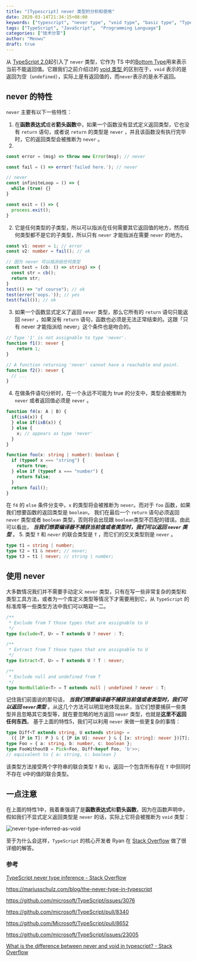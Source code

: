 ```yaml
---
title: "[Typescript] never 类型的分析和使用"
date: 2020-03-14T21:34:15+08:00
keywords: ["typescript", "never type", "void type", "basic type", "TypeScript 的 never 类型", "typescript for beginners", "learn typescript", "static type check", "dive into typescript"]
tags: ["TypeScript", "JavaScript",  "Programming Language"]
categories: ["技术分享"]
author: "Meowu"
draft: true
---
```


从 [TypeScript 2.0](https://github.com/Microsoft/TypeScript/pull/8652)起引入了 `never` 类型，它作为 TS 中的[Bottom Type](https://en.wikipedia.org/wiki/Bottom_type)用来表示当前不能返回值。它跟我们之前介绍过的 [void 类型 ](https://fullstackbb.com/typescript/void-type-in-typescript/) 的区别在于，`void` 表示的是返回为空（`undefined`），实际上是有返回值的，而`never`表示的是永不返回。

## never 的特性

`never` 主要有以下一些特性：

1. 在**函数表达式**或者**箭头函数**中，如果一个函数没有显式定义返回类型，它也没有 `return` 语句，或者说 `return` 的类型是 `never` ，并且该函数没有执行完毕时，它的返回类型会被推断为 `never` 。
2. 
```typescript
const error = (msg) => throw new Error(msg); // never

const fail = () => error('failed here.'); // never

// never
const infiniteLoop = () => {
  while (true) {}
}

const exit = () => {
  process.exit();
}
```
2. 它是任何类型的子类型，所以可以指派在任何需要其它返回值的地方，然而任何类型都不是它的子类型，所以只有 `never` 才能指派在需要 `never` 的地方。
```typescript
const v1: never = 1; // error
const v2: number = fail(); // ok

// 因为 never 可以指派给任何类型
const test = (cb: () => string) => {
  const str = cb();
  return str;
}
test(() => "of course"); // ok
test(error('oops.')); // yes
test(fail()); // ok
```
3. 如果一个函数显式定义了返回 `never` 类型，那么它所有的 `return` 语句只能返回 `never` ，如果没有 `return` 语句，函数也必须是无法正常结束的。这跟「只有 never 才能指派给 never」这个条件也是吻合的。
```typescript
// Type '1' is not assignable to type 'never'.
function f1(): never {
    return 1;
}

// A function returning 'never' cannot have a reachable end point.
function f2(): never {
  // ...
}

```
4. 在做条件语句分析时，在一个永远不可能为 true 的分支中，类型会被推断为 `never` 或者返回值必须是 `never` 。
```typescript
function f4(x: A | B) {
  if(isA(x)) {
  } else if(isB(x)) {
  } else {
    x; // appears as type 'never'
  }
}

function foo(x: string | number): boolean {
  if (typeof x === "string") {
    return true;
  } else if (typeof x === "number") {
    return false;
  }
  return fail();
}
```
在 `f4` 的 `else` 条件分支中，`x` 的类型将会被推断为 `never`。而对于 `foo` 函数，如果我们想要函数的返回类型是 `boolean`， 我们在最后一个 `return` 语句必须返回 `never` 类型或者 `boolean` 类型，否则将会出现跟 `boolean`类型不匹配的错误。由此可以看出， _**当我们想要编译器不捕获当前值或者类型时，我们可以返回 `never` 类型**_ 。
5. 类型 `T` 和 `never` 的联合类型是 `T` ，而它们的交叉类型则是 `never` 。
```typescript
type t1 = string | number;
type t2 = t1 & never; // never;
type t3 = t1 | never; // string | number;
```

## 使用 never
大多数情况我们并不需要手动定义 `never` 类型，只有在写一些非常复杂的类型和类型工具方法，或者为一个库定义类型等情况下才需要用到它，从 `TypeScript` 的标准库等一些类型方法中我们可以略窥一二。
```typescript
/**
 * Exclude from T those types that are assignable to U
 */
type Exclude<T, U> = T extends U ? never : T;

/**
 * Extract from T those types that are assignable to U
 */
type Extract<T, U> = T extends U ? T : never;

/**
 * Exclude null and undefined from T
 */
type NonNullable<T> = T extends null | undefined ? never : T;
```
记住我们前面说的那句话， _**当我们想要编译器不捕获当前值或者类型时，我们可以返回 `never`类型**_ 。从这几个方法可以明显地体现出来，当它们想要捕获一些类型并且忽略其它类型等，就在要忽略的地方返回 `never` 类型，也就是**这里不返回任何东西**。
基于上面的特性5，我们可以利用 `never` 来做一些更复杂的事情：
```typescript
type Diff<T extends string, U extends string> =
  ({ [P in T]: P } & { [P in U]: never } & { [x: string]: never })[T];
type Foo = { a: string, b: number, c: boolean };
type FooWithoutB = Pick<Foo, Diff<keyof Foo, 'b'>>;
// equivalent to { a: string, c: boolean }
```
该类型方法接受两个字符串的联合类型 `T` 和 `U`，返回一个包含所有存在 `T` 中但同时不存在 `U`中的值的联合类型。

## 一点注意
在上面的特性1中，我着重强调了是**函数表达式**和**箭头函数**，因为在函数声明中，假如我们不显式定义返回类型是 `never` 的话，实际上它将会被推断为 `void` 类型：

![never-type-inferred-as-void](/images/never-inferred-as-void.png)

至于为什么会这样，`TypeScript` 的核心开发者 Ryan 在 [Stack Overflow](https://stackoverflow.com/questions/40251524/typescript-never-type-inference) 做了很详细的解答。

### 参考
 [TypeScript never type inference - Stack Overflow](https://stackoverflow.com/questions/40251524/typescript-never-type-inference)

https://mariusschulz.com/blog/the-never-type-in-typescript

https://github.com/microsoft/TypeScript/issues/3076

https://github.com/microsoft/TypeScript/pull/8340

https://github.com/Microsoft/TypeScript/pull/8652

https://github.com/microsoft/TypeScript/issues/23005

[What is the difference between never and void in typescript? - Stack Overflow](https://stackoverflow.com/questions/37910669/what-is-the-difference-between-never-and-void-in-typescript)
